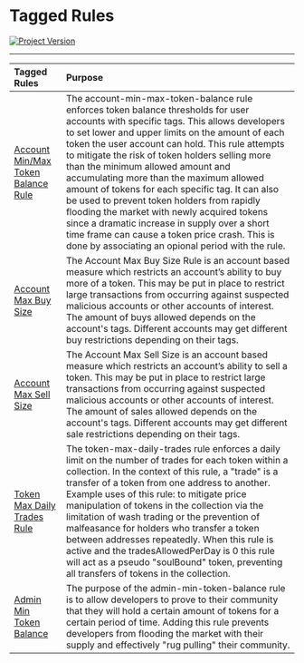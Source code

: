 # Tagged Rules
[![Project Version][version-image]][version-url]

---

| Tagged Rules | Purpose |
|:-|:-|
| [Account Min/Max Token Balance Rule](./ACCOUNT-MIN-MAX-TOKEN-BALANCE.md) | The account-min-max-token-balance rule enforces token balance thresholds for user accounts with specific tags. This allows developers to set lower and upper limits on the amount of each token the user account can hold. This rule attempts to mitigate the risk of token holders selling more than the minimum allowed amount and accumulating more than the maximum allowed amount of tokens for each specific tag. It can also be used to prevent token holders from rapidly flooding the market with newly acquired tokens since a dramatic increase in supply over a short time frame can cause a token price crash. This is done by associating an opional period with the rule. |
| [Account Max Buy Size](../rules/ACCOUNT-MAX-BUY-SIZE.md) | The Account Max Buy Size Rule is an account based measure which restricts an account’s ability to buy more of a token. This may be put in place to restrict large transactions from occurring against suspected malicious accounts or other accounts of interest. The amount of buys allowed depends on the account's tags. Different accounts may get different buy restrictions depending on their tags. |
| [Account Max Sell Size](../rules/ACCOUNT-MAX-SELL-SIZE.md) | The Account Max Sell Size is an account based measure which restricts an account’s ability to sell a token. This may be put in place to restrict large transactions from occurring against suspected malicious accounts or other accounts of interest. The amount of sales allowed depends on the account's tags. Different accounts may get different sale restrictions depending on their tags. |
| [Token Max Daily Trades Rule](../rules/TOKEN-MAX-DAILY-TRADES.md) | The token-max-daily-trades rule enforces a daily limit on the number of trades for each token within a collection. In the context of this rule, a "trade" is a transfer of a token from one address to another. Example uses of this rule: to mitigate price manipulation of tokens in the collection via the limitation of wash trading or the prevention of malfeasance for holders who transfer a token between addresses repeatedly. When this rule is active and the tradesAllowedPerDay is 0 this rule will act as a pseudo "soulBound" token, preventing all transfers of tokens in the collection.   |
| [Admin Min Token Balance](../rules/ADMIN-MIN-TOKEN-BALANCE.md) | The purpose of the admin-min-token-balance rule is to allow developers to prove to their community that they will hold a certain amount of tokens for a certain period of time. Adding this rule prevents developers from flooding the market with their supply and effectively "rug pulling" their community. |






<!-- These are the header links -->
[version-image]: https://img.shields.io/badge/Version-1.1.0-brightgreen?style=for-the-badge&logo=appveyor
[version-url]: https://github.com/thrackle-io/Tron